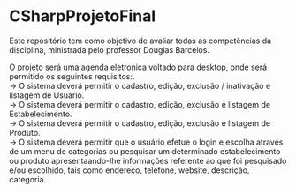 # CSharpProjetoFinal
Este repositório tem como objetivo de avaliar todas as competências da disciplina, ministrada pelo professor Douglas Barcelos.

O projeto será uma agenda eletronica voltado para desktop, onde será permitido os seguintes requisitos:. <br>
-> O sistema deverá permitir o cadastro, edição, exclusão / inativação e listagem de Usuario. <br>
-> O sistema deverá permitir o cadastro, edição, exclusão e listagem de Estabelecimento. <br>
-> O sistema deverá permitir o cadastro, edição, exclusão e listagem de Produto. <br>
-> O sistema deverá permitir que o usuário efetue o login e escolha através de um menu de categorias ou pesquisar um determinado estabelecimento ou produto apresentaando-lhe informações referente ao que foi pesquisado e/ou escolhido, tais como endereço, telefone, website, descrição, categoria. <br>
